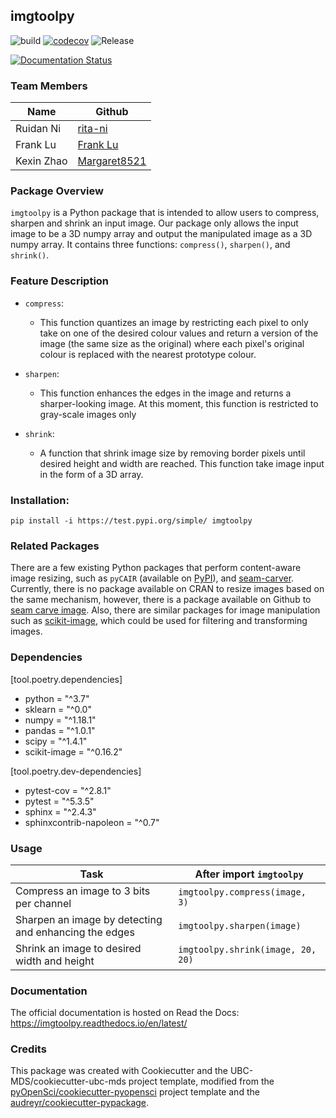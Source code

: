 ## imgtoolpy 

![build](https://github.com/UBC-MDS/imgtoolpy/workflows/build/badge.svg) [![codecov](https://codecov.io/gh/UBC-MDS/imgtoolpy/branch/master/graph/badge.svg)](https://codecov.io/gh/UBC-MDS/imgtoolpy) ![Release](https://github.com/UBC-MDS/imgtoolpy/workflows/Release/badge.svg)

[![Documentation Status](https://readthedocs.org/projects/imgtoolpy/badge/?version=latest)](https://imgtoolpy.readthedocs.io/en/latest/?badge=latest)


### Team Members

|Name    |  Github   |
|---------|---------------------|
|Ruidan Ni |  [rita-ni](https://github.com/rita-ni)|
|Frank Lu|  [Frank Lu](https://github.com/franklu2014)|
|Kexin Zhao| [Margaret8521](https://github.com/Margaret8521)|


### Package Overview

`imgtoolpy` is a Python package that is intended to allow users to compress, sharpen and shrink an input image. 
Our package only allows the input image to be a 3D numpy array and output the manipulated image as a 3D numpy array. It contains three functions: `compress()`, `sharpen()`, and `shrink()`. 


### Feature Description

- `compress`:
  - This function quantizes an image by restricting each pixel to only take on one of the desired colour values
  and return a version of the image (the same size as the original) where each pixel's original colour is replaced with the nearest prototype colour.
  

- `sharpen`:
  - This function enhances the edges in the image and returns a sharper-looking image.  At this moment, this function is restricted to gray-scale images only 
  
- `shrink`:
  - A function that shrink image size by removing border pixels until desired height and width are reached. This function take image input in the form of a 3D array.



### Installation:

```
pip install -i https://test.pypi.org/simple/ imgtoolpy
```

### Related Packages

  There are a few existing Python packages that perform content-aware image resizing, such as `pyCAIR` (available on [PyPI](https://pypi.org/project/pyCAIR/)), and [seam-carver](https://pypi.org/project/seam-carver/). Currently, there is no package available on CRAN to resize images based on the same mechanism, however, there is a package available on Github to [seam carve image](https://github.com/vgorte/SC-Package-R).  Also, there are similar packages for image manipulation such as [scikit-image](https://github.com/scikit-image/scikit-image), which could be used for filtering and transforming images. 

### Dependencies

[tool.poetry.dependencies]
- python = "^3.7"
- sklearn = "^0.0"
- numpy = "^1.18.1"
- pandas = "^1.0.1"
- scipy = "^1.4.1"
- scikit-image = "^0.16.2"

[tool.poetry.dev-dependencies]
- pytest-cov = "^2.8.1"
- pytest = "^5.3.5"
- sphinx = "^2.4.3"
- sphinxcontrib-napoleon = "^0.7"


### Usage

|Task    |  After import `imgtoolpy`   |
|---------|---------------------|
|Compress an image to 3 bits per channel |  `imgtoolpy.compress(image, 3)` |
|Sharpen an image by detecting and enhancing the edges|  `imgtoolpy.sharpen(image)`|
|Shrink an image to desired width and height  |  `imgtoolpy.shrink(image, 20, 20)`|



### Documentation
The official documentation is hosted on Read the Docs: <https://imgtoolpy.readthedocs.io/en/latest/>

### Credits
This package was created with Cookiecutter and the UBC-MDS/cookiecutter-ubc-mds project template, modified from the [pyOpenSci/cookiecutter-pyopensci](https://github.com/pyOpenSci/cookiecutter-pyopensci) project template and the [audreyr/cookiecutter-pypackage](https://github.com/audreyr/cookiecutter-pypackage).
